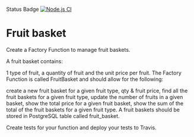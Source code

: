 Status Badge
[![Node.js CI](https://github.com/VeranoSA/fruit_basket/actions/workflows/node.js.yml/badge.svg)](https://github.com/VeranoSA/fruit_basket/actions/workflows/node.js.yml)


# Fruit basket
Create a Factory Function to manage fruit baskets.

A fruit basket contains:

1 type of fruit,
a quantity of fruit
and the unit price per fruit.
The Factory Function is called FruitBasket and should allow for the following:

create a new fruit basket for a given fruit type, qty & fruit price,
find all the fruit baskets for a given fruit type,
update the number of fruits in a given basket,
show the total price for a given fruit basket,
show the sum of the total of the fruit baskets for a given fruit type.
A fruit baskets should be stored in PostgreSQL table called fruit_basket.

Create tests for your function and deploy your tests to Travis.
